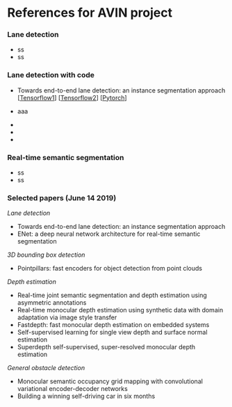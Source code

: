 # References for AVIN project

### Lane detection
- ss
- ss


### Lane detection with code
- Towards end-to-end lane detection: an instance segmentation approach 
[[Tensorflow1](https://github.com/MaybeShewill-CV/lanenet-lane-detection)]
[[Tensorflow2](https://maybeshewill-cv.github.io/lanenet-lane-detection/)]
[[Pytorch](https://github.com/harryhan618/LaneNet)]
- aaa

- 

- 

- 



### Real-time semantic segmentation
- ss
- ss





### Selected papers (June 14 2019)
*Lane detection*
- Towards end-to-end lane detection: an instance segmentation approach
- ENet: a deep neural network architecture for real-time semantic segmentation

*3D bounding box detection*
- Pointpillars: fast encoders for object detection from point clouds

*Depth estimation*
- Real-time joint semantic segmentation and depth estimation using asymmetric annotations
- Real-time monocular depth estimation using synthetic data with domain adaptation via image style transfer
- Fastdepth: fast monocular depth estimation on embedded systems
- Self-supervised learning for single view depth and surface normal estimation
- Superdepth self-supervised, super-resolved monocular depth estimation

*General obstacle detection*
- Monocular semantic occupancy grid mapping with convolutional variational encoder-decoder networks
- Building a winning self-driving car in six months



